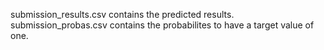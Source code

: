 submission_results.csv contains the predicted results.<br> 
submission_probas.csv contains the probabilites to have a target value of one.
